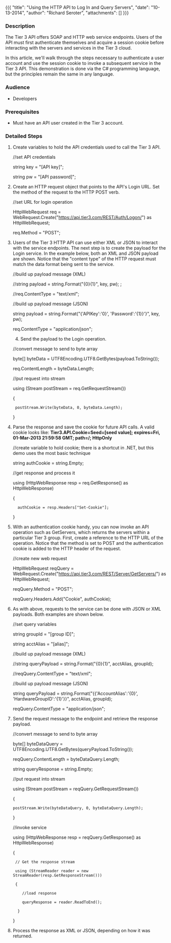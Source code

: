 {{{
  "title": "Using the HTTP API to Log In and Query Servers",
  "date": "10-13-2014",
  "author": "Richard Seroter",
  "attachments": []
}}}

### Description

The Tier 3 API offers SOAP and HTTP web service endpoints. Users of the API must first authenticate themselves and acquire a session cookie before interacting with the servers and services in the Tier 3 cloud.

In this article, we'll walk through the steps necessary to authenticate a user account and use the session cookie to invoke a subsequent service in the Tier 3 API. This demonstration is done via the C# programming language, but the principles remain the same in any language.

### Audience

- Developers

### Prerequisites

- Must have an API user created in the Tier 3 account.

### Detailed Steps

1. Create variables to hold the API credentials used to call the Tier 3 API.

    //set API credentials

    string key = "[API key]";

    string pw = "[API password]";

2. Create an HTTP request object that points to the API's Login URL. Set the method of the request to the HTTP POST verb.

    //set URL for login operation

    HttpWebRequest req = WebRequest.Create("https://api.tier3.com/REST/Auth/Logon/") as HttpWebRequest;

    req.Method = "POST";

3. Users of the Tier 3 HTTP API can use either XML or JSON to interact with the service endpoints. The next step is to create the payload for the Login service. In the example below, both an XML and JSON payload are shown. Notice that the "content type" of the HTTP request must match the data format being sent to the service.


    //build up payload message (XML)

    //string payload = string.Format("<LogonRequest><APIKey>{0}</APIKey><Password>{1}</Password></LogonRequest>", key, pw); ;

    //req.ContentType = "text/xml";

                

    //build up payload message (JSON)

    string payload = string.Format("{'APIKey':'0}', 'Password':'{1}}'}", key, pw);

    req.ContentType = "application/json";

    4. Send the payload to the Login operation.

    //convert message to send to byte array

    byte[] byteData = UTF8Encoding.UTF8.GetBytes(payload.ToString());

    req.ContentLength = byteData.Length;



    //put request into stream

    using (Stream postStream = req.GetRequestStream())

    {

        postStream.Write(byteData, 0, byteData.Length);

    }


4. Parse the response and save the cookie for future API calls. A valid cookie looks like: <strong>Tier3.API.Cookie=Seed=[seed value]; expires=Fri, 01-Mar-2013 21:59:58 GMT; path=/; HttpOnly</strong>

    //create variable to hold cookie; there is a shortcut in .NET, but this demo uses the most basic technique

    string authCookie = string.Empty;



    //get response and process it

    using (HttpWebResponse resp = req.GetResponse() as HttpWebResponse)

    {

         authCookie = resp.Headers["Set-Cookie"];

    }

5. With an authentication cookie handy, you can now invoke an API operation such as GetServers, which returns the servers within a particular Tier 3 group. First, create a reference to the HTTP URL of the operation. Notice that the method is set to POST and the authentication cookie is added to the HTTP header of the request.

    //create new web request

    HttpWebRequest reqQuery = WebRequest.Create("https://api.tier3.com/REST/Server/GetServers/") as HttpWebRequest;

    reqQuery.Method = "POST";

    reqQuery.Headers.Add("Cookie", authCookie);

6. As with above, requests to the service can be done with JSON or XML payloads. Both examples are shown below.

    //set query variables

    string groupId = "[group ID]";

    string acctAlias = "[alias]";



    //build up payload message (XML)

    //string queryPayload = string.Format("<GetServersRequest><AccountAlias>{0}</AccountAlias><HardwareGroupID>{1}</HardwareGroupID></GetServersRequest>", acctAlias, groupId);

    //reqQuery.ContentType = "text/xml";



    //build up payload message (JSON)

    string queryPayload = string.Format("{{'AccountAlias':'{0}', 'HardwareGroupID':'{1}'}}", acctAlias, groupId);

    reqQuery.ContentType = "application/json";

7. Send the request message to the endpoint and retrieve the response payload.

    //convert message to send to byte array

    byte[] byteDataQuery = UTF8Encoding.UTF8.GetBytes(queryPayload.ToString());

    reqQuery.ContentLength = byteDataQuery.Length;



    string queryResponse = string.Empty;



    //put request into stream

    using (Stream postStream = reqQuery.GetRequestStream())

    {

       postStream.Write(byteDataQuery, 0, byteDataQuery.Length);

    }



    //invoke service

    using (HttpWebResponse resp = reqQuery.GetResponse() as HttpWebResponse)

    {

        // Get the response stream  

        using (StreamReader reader = new StreamReader(resp.GetResponseStream()))

        {

           //load response

           queryResponse = reader.ReadToEnd();

         }

    }

8. Process the response as XML or JSON, depending on how it was returned.
